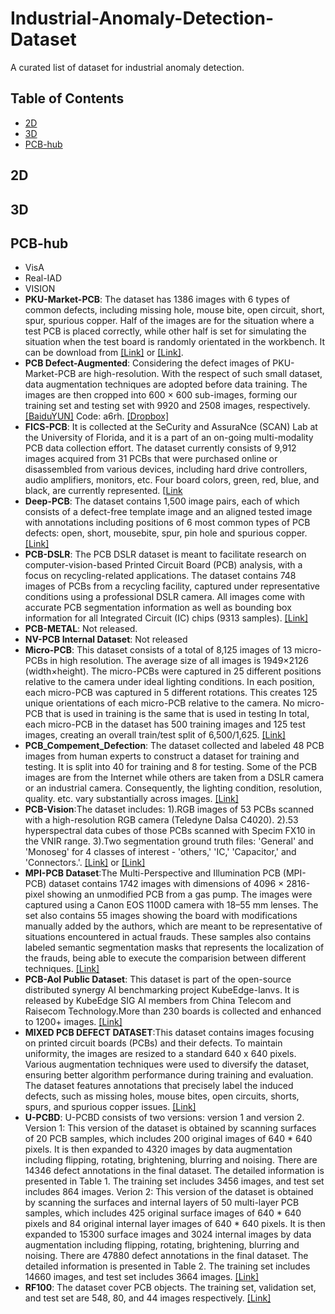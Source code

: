 # Industrial-Anomaly-Detection-Dataset
A curated list of dataset for industrial anomaly detection.

## Table of Contents
+ [2D](#2D)
+ [3D](#3D)
+ [PCB-hub](#PCB-hub)

## 2D

## 3D

## PCB-hub
+ VisA
+ Real-IAD
+ VISION
+ **PKU-Market-PCB**: The dataset has 1386 images with 6 types of common defects, including missing hole, mouse bite, open circuit, short, spur, spurious copper. Half of the images are for the situation where a test PCB is placed correctly, while other half is set for simulating the situation when the test board is randomly orientated in the workbench. It can be download from [[Link]](http://robotics.pkusz.edu.cn/resources/dataset/) or [[Link]](https://www.dropbox.com/s/32kolsaa45z2mpj/PCB_DATASET.zip?dl=0).
+ **PCB Defect-Augmented**: Considering the defect images of PKU-Market-PCB are high-resolution. With the respect of such small dataset, data augmentation techniques are adopted before data training. The images are then cropped into 600 × 600 sub-images, forming our training set and testing set with 9920 and 2508 images, respectively. [[BaiduYUN]](https://pan.baidu.com/s/1eAxDF4txpgMInxbmNDX0Zw) Code: a6rh. [[Dropbox]](https://www.dropbox.com/s/h0f39nyotddibsb/VOC_PCB.zip?dl=0)
+ **FICS-PCB**: It is collected at the SeCurity and AssuraNce (SCAN) Lab at the University of Florida, and it is a part of an on-going multi-modality PCB data collection effort. The dataset currently consists of 9,912 images acquired from 31 PCBs that were purchased online or disassembled from various devices, including hard drive controllers, audio amplifiers, monitors, etc. Four board colors, green, red, blue, and black, are currently represented. [[Link](https://www.trust-hub.org/#/data/pcb-images)
+ **Deep-PCB**: The dataset contains 1,500 image pairs, each of which consists of a defect-free template image and an aligned tested image with annotations including positions of 6 most common types of PCB defects: open, short, mousebite, spur, pin hole and spurious copper.[[Link]](https://github.com/tangsanli5201/DeepPCB/tree/master/PCBData)
+ **PCB-DSLR**: The PCB DSLR dataset is meant to facilitate research on computer-vision-based Printed Circuit Board (PCB) analysis, with a focus on recycling-related applications. The dataset contains 748 images of PCBs from a recycling facility, captured under representative conditions using a professional DSLR camera. All images come with accurate PCB segmentation information as well as bounding box information for all Integrated Circuit (IC) chips (9313 samples). [[Link]](https://zenodo.org/records/3886553)
+ **PCB-METAL**: Not released.
+ **NV-PCB Internal Dataset**: Not released
+ **Micro-PCB**: This dataset consists of a total of 8,125 images of 13 micro-PCBs in high resolution. The average size of all images is 1949×2126 (width×height). The micro-PCBs were captured in 25 different positions relative to the camera under ideal lighting conditions. In each position, each micro-PCB was captured in 5 different rotations. This creates 125 unique orientations of each micro-PCB relative to the camera. No micro-PCB that is used in training is the same that is used in testing In total, each micro-PCB in the dataset has 500 training images and 125 test images, creating an overall train/test split of 6,500/1,625. [[Link]](https://www.kaggle.com/datasets/frettapper/micropcb-images)
+ **PCB_Compement_Defection**: The dataset collected and labeled 48 PCB images from human experts to construct a dataset for training and testing. It is split into 40 for training and 8 for testing. Some of the PCB images are from the Internet while others are taken from a DSLR camera or an industrial camera. Consequently, the lighting condition, resolution, quality. etc. vary substantially across images.  [[Link]](https://sites.google.com/view/chiawen-kuo/home/pcb-component-detection)
+ **PCB-Vision**:The dataset includes: 1).RGB images of 53 PCBs scanned with a high-resolution RGB camera (Teledyne Dalsa C4020). 2).53 hyperspectral data cubes of those PCBs scanned with Specim FX10 in the VNIR range. 3).Two segmentation ground truth files: 'General' and 'Monoseg' for 4 classes of interest - 'others,' 'IC,' 'Capacitor,' and 'Connectors.'.  [[Link]](https://rodare.hzdr.de/record/2704) or [[Link]](https://zenodo.org/records/10617721)
+ **MPI-PCB Dataset**:The Multi-Perspective and Illumination PCB (MPI-PCB) dataset contains 1742 images with dimensions of 4096 × 2816-pixel showing an unmodified PCB from a gas pump. The images were captured using a Canon EOS 1100D camera with 18–55 mm lenses. The set also contains 55 images showing the board with modifications manually added by the authors, which are meant to be representative of situations encountered in actual frauds. These samples also contains labeled semantic segmentation masks that represents the localization of the frauds, being able to execute the comparision between different techniques. [[Link]](https://zenodo.org/records/8213098#:~:text=The%20Multi%2DPerspective%20and%20Illumination,with%2018%E2%80%9355%20mm%20lenses)
+ **PCB-AoI Public Dataset**: This dataset is part of the open-source distributed synergy AI benchmarking project KubeEdge-Ianvs. It is released by KubeEdge SIG AI members from China Telecom and Raisecom Technology.More than 230 boards is collected and enhanced to 1200+ images. [[Link]](https://www.kaggle.com/datasets/kubeedgeianvs/pcb-aoi)
+ **MIXED PCB DEFECT DATASET**:This dataset contains images focusing on printed circuit boards (PCBs) and their defects. To maintain uniformity, the images are resized to a standard 640 x 640 pixels. Various augmentation techniques were used to diversify the dataset, ensuring better algorithm performance during training and evaluation. The dataset features annotations that precisely label the induced defects, such as missing holes, mouse bites, open circuits, shorts, spurs, and spurious copper issues. [[Link]](https://data.mendeley.com/datasets/fj4krvmrr5/2)
+ **U-PCBD**: U-PCBD consists of two versions: version 1 and version 2. Version 1: This version of the dataset is obtained by scanning surfaces of 20 PCB samples, which includes 200 original images of 640 * 640 pixels. It is then expanded to 4320 images by data augmentation including flipping, rotating, brightening, blurring and noising. There are 14346 defect annotations in the final dataset. The detailed information is presented in Table 1. The training set includes 3456 images, and test set includes 864 images.
Verion 2: This version of the dataset is obtained by scanning the surfaces and internal layers of 50 multi-layer PCB samples, which includes 425 original surface images of 640 * 640 pixels and 84 original internal layer images of 640 * 640 pixels. It is then expanded to 15300 surface images and 3024 internal images by data augmentation including flipping, rotating, brightening, blurring and noising. There are 47880 defect annotations in the final dataset. The detailed information is presented in Table 2. The training set includes 14660 images, and test set includes 3664 images. [[Link]](https://iiplab.net/u-pcbd/)
+ **RF100**: The dataset cover PCB objects. The training set, validation set, and test set are 548, 80, and 44 images respectively. [[Link]](https://universe.roboflow.com/roboflow-100/printed-circuit-board)


